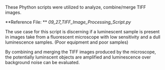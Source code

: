 These Phython scripts were utilized to analyze, combine/merge TIFF images.

**Reference File: ** _09_27_TIFF_Image_Processing_Script.py_

The use case for this script is discerning if a luminescent sample is present in images take from a fluorescent microscope with low sensitivity and a dull luminescence samples. (Poor equipment and poor samples)

By combining and merging the TIFF images produced by the microscope, the potentially luminscent objects are amplified and luminescence over background noise can be evaluated.
